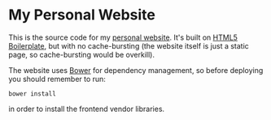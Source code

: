 My Personal Website
===================

This is the source code for my [personal website](http://dangmai.net). It's built on [HTML5 Boilerplate](http://html5boilerplate.com/), but with no cache-bursting (the website itself is just a static page, so cache-bursting would be overkill).

The website uses [Bower](http://twitter.github.com/bower/) for dependency management, so before deploying you should remember to run:

```
bower install
```

in order to install the frontend vendor libraries.
